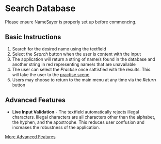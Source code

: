 # Search Database
Please ensure NameSayer is properly [set up](https://github.com/jordansimsmith/namesayer-part03/blob/master/Manual/SetUp.md) before commencing.

## Basic Instructions

1. Search for the desired name using the textfield
2. Select the *Search* button when the user is content with the input
3. The application will return a string of name/s found in the database and another string in red representing name/s that are unavailable 
4. The user can select the *Practise* once sattisfied with the results. This will take the user to the [practise scene](https://github.com/jordansimsmith/namesayer-part03/blob/master/manual/practice.md)
5. Users may choose to return to the main menu at any time via the *Return* button

## Advanced Features
- **Live Input Validation** - The textfield automatically rejects illegal characters. Illegal characters are all characters other than the alphabet, the hyphen, and the apostrophe. This reduces user confusion and increases the robustness of the application. 
 
[More Advanced Features](https://github.com/jordansimsmith/namesayer-part03/blob/master/manual/special-features.md)
